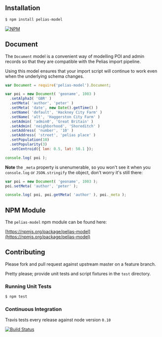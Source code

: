 ## Installation

```bash
$ npm install pelias-model
```

[![NPM](https://nodei.co/npm/pelias-model.png?downloads=true&stars=true)](https://nodei.co/npm/pelias-model)

## Document

The `Document` model is a convenient way of modelling POI and admin records so that they are compatible with the Pelias import pipeline.

Using this model ensures that your import script will continue to work even when the underlying schema changes.

```javascript
var Document = require('pelias-model').Document;

var poi = new Document( 'geoname', 1003 )
  .setAlpha3( 'GBR' )
  .setMeta( 'author', 'peter' )
  .setMeta( 'date', new Date().getTime() )
  .setName( 'default', 'Hackney City Farm' )
  .setName( 'alt', 'Haggerston City Farm' )
  .setAdmin( 'admin0', 'Great Britain' )
  .setAdmin( 'neighborhood', 'Shoreditch' )
  .setAddress( 'number', '10' )
  .setAddress( 'street', 'pelias place' )
  .setPopulation(10)
  .setPopularity(3)
  .setCentroid({ lon: 0.5, lat: 50.1 });

console.log( poi );
```

**Note** the `_meta` property is unenumerable, so you won't see it when you `console.log` or `JSON.stringify` the object, don't worry it's still there:

```javascript
var poi = new Document( 'geoname', 1003 );
poi.setMeta( 'author', 'peter' );

console.log( poi, poi.getMeta( 'author' ), poi._meta );
```

## NPM Module

The `pelias-model` npm module can be found here:

[https://npmjs.org/package/pelias-model](https://npmjs.org/package/pelias-model)

## Contributing

Please fork and pull request against upstream master on a feature branch.

Pretty please; provide unit tests and script fixtures in the `test` directory.

### Running Unit Tests

```bash
$ npm test
```

### Continuous Integration

Travis tests every release against node version `0.10`

[![Build Status](https://travis-ci.org/pelias/model.png?branch=master)](https://travis-ci.org/pelias/model)